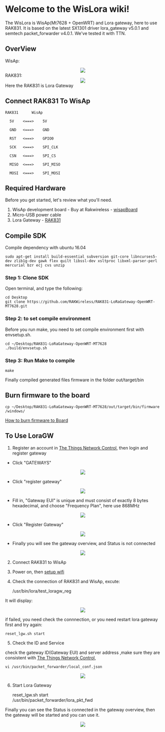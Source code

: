 # Welcome to the WisLora wiki!
The WisLora is WisAp(Mt7628 + OpenWRT) and Lora gateway, here to use RAK831. It is based on the latest SX1301 driver lora_gateway v5.0.1 and semtech packet_forwarder v4.0.1. We've tested it with TTN.

## OverView
WisAp:
<div align=center> <img src="https://github.com/RAKWireless/wiscore/raw/master/img/wisap_overview.png" /> </div>
RAK831:
<div align=center> <img src="https://github.com/RAKWireless/wiscore/raw/master/img/RAK831.png" /> </div>
Here the RAK831 is Lora Gateway

## Connect RAK831 To WisAp

	RAK831 		WisAp
	  
	  5V    <===>    5V
	  
	  GND   <===>    GND
	  
	  RST   <===>    GPIO0

	  SCK   <===>    SPI_CLK

	  CSN   <===> 	 SPI_CS

	  MISO  <===>    SPI_MISO

	  MOSI  <===>    SPI_MOSI


## Required Hardware	

Before you get started, let's review what you'll need.<br>	
1. WisAp development board -  Buy at Rakwireless - [wisapBoard](https://www.aliexpress.com/store/product/WisAP-MT7628-open-source-hardware-routing-gateway-Openwrt-Arduino-intelligent-speech-recognition-module/2805180_32791851425.html?spm=2114.12010615.0.0.19224b5bsq3LC5)<br> 	
2. Micro-USB power cable<br>
3. Lora Gateway - [RAK831](https://www.aliexpress.com/store/product/RAK831-LoRa-LoRaWAN-Gateway-Module-433-868-915MHz-base-on-SX1301-Wireless-Spread-Spectrum-Transmission-range/2805180_32832894046.html?spm=2114.12010615.0.0.52c53549b1zqQa)<br> 	

## Compile SDK

Compile dependency with ubuntu 16.04

	sudo apt-get install build-essential subversion git-core libncurses5-dev zlib1g-dev gawk flex quilt libssl-dev xsltproc libxml-parser-perl mercurial bzr ecj cvs unzip

### Step 1: Clone SDK
Open terminal, and type the following:<br>

    cd Desktop
    git clone https://github.com/RAKWireless/RAK831-LoRaGateway-OpenWRT-MT7628.git


### Step 2: to set compile environment
Before you run make, you need to set compile environment first with envsetup.sh.

    cd ~/Desktop/RAK831-LoRaGateway-OpenWRT-MT7628
    ./build/envsetup.sh

### Step 3: Run Make to compile

	make

Finally compiled generated files firmware in the folder out/target/bin


## Burn firmware to the board

    cp ~/Desktop/RAK831-LoRaGateway-OpenWRT-MT7628/out/target/bin/firmware /windows/

[How to burn firmware to Board](https://github.com/RAKWireless/wiscore/wiki/Burn-firmware-to-MT762x-Board)<br>


## To Use LoraGW

1. Register an account in [The Things Network Control](https://console.thethingsnetwork.org), then login and register gateway

* Click "GATEWAYS"
<div align=center> <img src="https://github.com/RAKWireless/wiscore/blob/master/img/ThingsC_home.png" /> </div>

* Click "register gateway"
<div align=center> <img src="https://github.com/RAKWireless/wiscore/blob/master/img/ThingsC_reg1.png" /> </div>

* Fill in, "Gateway EUI" is unique and must consist of exactly 8 bytes hexadecimal, and choose "Frequency Plan", here use 868MHz
<div align=center> <img src="https://github.com/RAKWireless/wiscore/blob/master/img/ThingsC_reg2.png" /> </div>

* Click "Register Gateway"
<div align=center> <img src="https://github.com/RAKWireless/wiscore/blob/master/img/ThingsC_reg3.png" /> </div>

* Finally you will see the gateway overview, and Status is not connected
<div align=center> <img src="https://github.com/RAKWireless/wiscore/blob/master/img/ThingsC_reg4.png" /> </div>

2. Connect RAK831 to WisAp

3. Power on, then [setup wifi](https://github.com/RAKWireless/wiscore/wiki/Setup-Wireless)

4. Check the connection of RAK831 and WisAp, excute:

	/usr/bin/lora/test_loragw_reg

It will display:
<div align=center> <img src="https://github.com/RAKWireless/wiscore/blob/master/img/RAK831_WisAp_Spi.png" /> </div>

if failed, you need check the connnection, or you need restart lora gateway first and try again:

	reset_lgw.sh start

5. Check the ID and Service

check the gateway ID(Gateway EUI) and server address ,make sure they are consistent with [The Things Network Control](https://console.thethingsnetwork.org),

	vi /usr/bin/packet_forwarder/local_conf.json

<div align=center> <img src="https://github.com/RAKWireless/wiscore/blob/master/img/wislora_global.png" /> </div>
	
6. Start Lora Gateway

    reset_lgw.sh start  
    /usr/bin/packet_forwarder/lora_pkt_fwd
	

Finally you can see the Status is connected in the gateway overview, then the gateway will be started and you can use it.
<div align=center> <img src="https://github.com/RAKWireless/wiscore/blob/master/img/ThingsC_con.png" /> </div>
